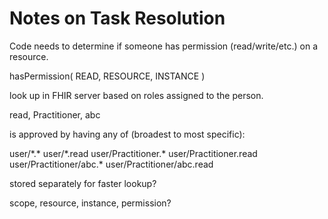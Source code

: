 # Notes on Task Resolution

Code needs to determine if someone has permission (read/write/etc.) on a resource.

hasPermission( READ, RESOURCE, INSTANCE )


look up in FHIR server based on roles assigned to the person.

read, Practitioner, abc

is approved by having any of (broadest to most specific):

user/\*.\*
user/\*.read
user/Practitioner.\*
user/Practitioner.read
user/Practitioner/abc.\*
user/Practitioner/abc.read

stored separately for faster lookup?

scope, resource, instance, permission?



